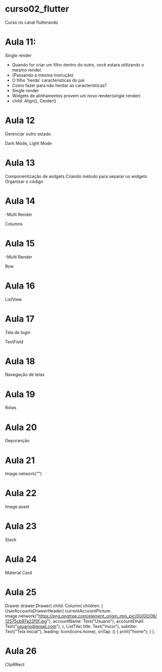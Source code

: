 # curso02_flutter

Curso no canal flutterando

# Aula 11:
Single render

- Quando for criar um filho dentro do outro, você estara utilizando o mesmo render.
- (Passando a mesma instrução)
- O filho 'herda' caracteristicas do pai
- Como fazer para não herdar as caracteristicas? 
- Single render
- Widgets de alinhamentos provem um novo render(single render)
- child: Align(), Center()

# Aula 12 
Gerenciar outro estado

Dark Mode, Light Mode

# Aula 13

Componentização de widgets
Criando método para separar os widgets
Organizar o código

# Aula 14

-Multi Render

Columns

# Aula 15

-Multi Render

Row

# Aula 16

ListView

# Aula 17

Tela de login

TextField

# Aula 18

Navegação de telas

# Aula 19

Rotas

# Aula 20

Depuranção

# Aula 21

Image.network("")

# Aula 22

Image.asset

# Aula 23

Stack

# Aula 24

Material Card

# Aula 25

Drawer
drawer:Drawer(
child: Column(
children: [
UserAccountsDrawerHeader(
currentAccountPicture: Image.network("https://png.pngtree.com/element_origin_min_pic/00/00/06/12575cb97a22f0f.jpg"),
accountName: Text("Usuario"),
accountEmail: Text("usuario@email.com"),
),
ListTile(
title: Text("Inicio"),
subtitle: Text("Tela inicial"),
leading: Icon(Icons.home),
onTap: () {
print("home");
}
),
# Aula 26

ClipRRect


